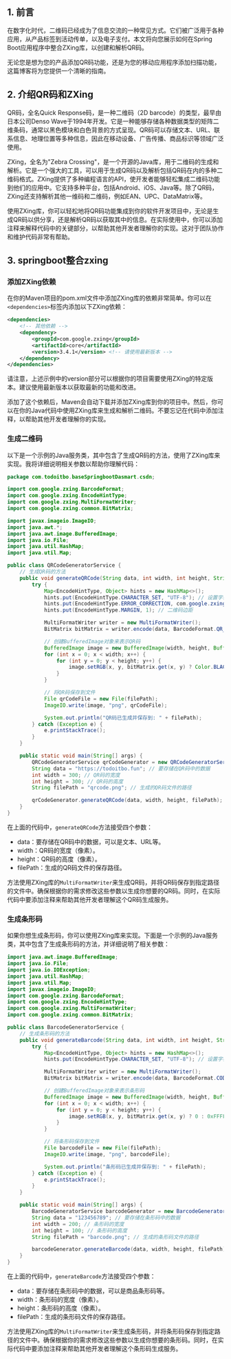 
## 1. 前言
在数字化时代，二维码已经成为了信息交流的一种常见方式。它们被广泛用于各种应用，从产品标签到活动传单，以及电子支付。本文将向您展示如何在Spring Boot应用程序中整合ZXing库，以创建和解析QR码。

无论您是想为您的产品添加QR码功能，还是为您的移动应用程序添加扫描功能，这篇博客将为您提供一个清晰的指南。

## 2. 介绍QR码和ZXing
QR码，全名Quick Response码，是一种二维码（2D barcode）的类型，最早由日本公司Denso Wave于1994年开发。它是一种能够存储各种数据类型的矩阵二维条码，通常以黑色模块和白色背景的方式呈现。QR码可以存储文本、URL、联系信息、地理位置等多种信息，因此在移动设备、广告传播、商品标识等领域广泛使用。

ZXing，全名为"Zebra Crossing"，是一个开源的Java库，用于二维码的生成和解析。它是一个强大的工具，可以用于生成QR码以及解析包括QR码在内的多种二维码格式。ZXing提供了多种编程语言的API，使开发者能够轻松集成二维码功能到他们的应用中。它支持多种平台，包括Android、iOS、Java等。除了QR码，ZXing还支持解析其他一维码和二维码，例如EAN、UPC、DataMatrix等。

使用ZXing库，你可以轻松地将QR码功能集成到你的软件开发项目中，无论是生成QR码以供分享，还是解析QR码以获取其中的信息。在实际使用中，你可以添加注释来解释代码中的关键部分，以帮助其他开发者理解你的实现。这对于团队协作和维护代码非常有帮助。

## 3. springboot整合zxing
### 添加ZXing依赖
在你的Maven项目的pom.xml文件中添加ZXing库的依赖非常简单。你可以在`<dependencies>`标签内添加以下ZXing依赖：
```xml
<dependencies>
    <!-- 其他依赖 -->
    <dependency>
        <groupId>com.google.zxing</groupId>
        <artifactId>core</artifactId>
        <version>3.4.1</version> <!-- 请使用最新版本 -->
    </dependency>
</dependencies>
```

请注意，上述示例中的version部分可以根据你的项目需要使用ZXing的特定版本。建议使用最新版本以获取最新的功能和改进。

添加了这个依赖后，Maven会自动下载并添加ZXing库到你的项目中。然后，你可以在你的Java代码中使用ZXing库来生成和解析二维码。不要忘记在代码中添加注释，以帮助其他开发者理解你的实现。

### 生成二维码
以下是一个示例的Java服务类，其中包含了生成QR码的方法，使用了ZXing库来实现。我将详细说明相关参数以帮助你理解代码：
```java
package com.todoitbo.baseSpringbootDasmart.csdn;

import com.google.zxing.BarcodeFormat;
import com.google.zxing.EncodeHintType;
import com.google.zxing.MultiFormatWriter;
import com.google.zxing.common.BitMatrix;

import javax.imageio.ImageIO;
import java.awt.*;
import java.awt.image.BufferedImage;
import java.io.File;
import java.util.HashMap;
import java.util.Map;

public class QRCodeGeneratorService {
    // 生成QR码的方法
    public void generateQRCode(String data, int width, int height, String filePath) {
        try {
            Map<EncodeHintType, Object> hints = new HashMap<>();
            hints.put(EncodeHintType.CHARACTER_SET, "UTF-8"); // 设置字符编码
            hints.put(EncodeHintType.ERROR_CORRECTION, com.google.zxing.qrcode.decoder.ErrorCorrectionLevel.H); // 错误纠正级别
            hints.put(EncodeHintType.MARGIN, 1); // 二维码边距

            MultiFormatWriter writer = new MultiFormatWriter();
            BitMatrix bitMatrix = writer.encode(data, BarcodeFormat.QR_CODE, width, height, hints);

            // 创建BufferedImage对象来表示QR码
            BufferedImage image = new BufferedImage(width, height, BufferedImage.TYPE_INT_RGB);
            for (int x = 0; x < width; x++) {
                for (int y = 0; y < height; y++) {
                    image.setRGB(x, y, bitMatrix.get(x, y) ? Color.BLACK.getRGB() : Color.WHITE.getRGB());
                }
            }

            // 将QR码保存到文件
            File qrCodeFile = new File(filePath);
            ImageIO.write(image, "png", qrCodeFile);

            System.out.println("QR码已生成并保存到: " + filePath);
        } catch (Exception e) {
            e.printStackTrace();
        }
    }

    public static void main(String[] args) {
        QRCodeGeneratorService qrCodeGenerator = new QRCodeGeneratorService();
        String data = "https://todoitbo.fun"; // 要存储在QR码中的数据
        int width = 300; // QR码的宽度
        int height = 300; // QR码的高度
        String filePath = "qrcode.png"; // 生成的QR码文件的路径

        qrCodeGenerator.generateQRCode(data, width, height, filePath);
    }
}
```

在上面的代码中，`generateQRCode`方法接受四个参数：

- data：要存储在QR码中的数据，可以是文本、URL等。
- width：QR码的宽度（像素）。
- height：QR码的高度（像素）。
- filePath：生成的QR码文件的保存路径。

方法使用ZXing库的`MultiFormatWriter`来生成QR码，并将QR码保存到指定路径的文件中。确保根据你的需求修改这些参数以生成你想要的QR码。同时，在实际代码中要添加注释来帮助其他开发者理解这个QR码生成服务。

### 生成条形码
如果你想生成条形码，你可以使用ZXing库来实现。下面是一个示例的Java服务类，其中包含了生成条形码的方法，并详细说明了相关参数：
```java
import java.awt.image.BufferedImage;
import java.io.File;
import java.io.IOException;
import java.util.HashMap;
import java.util.Map;
import javax.imageio.ImageIO;
import com.google.zxing.BarcodeFormat;
import com.google.zxing.EncodeHintType;
import com.google.zxing.MultiFormatWriter;
import com.google.zxing.common.BitMatrix;

public class BarcodeGeneratorService {
    // 生成条形码的方法
    public void generateBarcode(String data, int width, int height, String filePath) {
        try {
            Map<EncodeHintType, Object> hints = new HashMap<>();
            hints.put(EncodeHintType.CHARACTER_SET, "UTF-8"); // 设置字符编码

            MultiFormatWriter writer = new MultiFormatWriter();
            BitMatrix bitMatrix = writer.encode(data, BarcodeFormat.CODE_128, width, height, hints);

            // 创建BufferedImage对象来表示条形码
            BufferedImage image = new BufferedImage(width, height, BufferedImage.TYPE_INT_RGB);
            for (int x = 0; x < width; x++) {
                for (int y = 0; y < height; y++) {
                    image.setRGB(x, y, bitMatrix.get(x, y) ? 0 : 0xFFFFFF); // 生成黑色条和白色背景的条形码
                }
            }

            // 将条形码保存到文件
            File barcodeFile = new File(filePath);
            ImageIO.write(image, "png", barcodeFile);

            System.out.println("条形码已生成并保存到: " + filePath);
        } catch (Exception e) {
            e.printStackTrace();
        }
    }

    public static void main(String[] args) {
        BarcodeGeneratorService barcodeGenerator = new BarcodeGeneratorService();
        String data = "123456789"; // 要存储在条形码中的数据
        int width = 200; // 条形码的宽度
        int height = 100; // 条形码的高度
        String filePath = "barcode.png"; // 生成的条形码文件的路径

        barcodeGenerator.generateBarcode(data, width, height, filePath);
    }
}
```
在上面的代码中，`generateBarcode`方法接受四个参数：

- data：要存储在条形码中的数据，可以是商品条形码等。
- width：条形码的宽度（像素）。
- height：条形码的高度（像素）。
- filePath：生成的条形码文件的保存路径。

方法使用ZXing库的`MultiFormatWriter`来生成条形码，并将条形码保存到指定路径的文件中。确保根据你的需求修改这些参数以生成你想要的条形码。同时，在实际代码中要添加注释来帮助其他开发者理解这个条形码生成服务。
